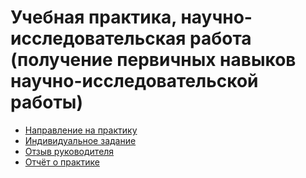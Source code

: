 # Учебная практика, научно-исследовательская работа (получение первичных навыков научно-исследовательской работы)

* [Направление на практику](assignment)
* [Индивидуальное задание](task)
* [Отзыв руководителя](feedback)
* [Отчёт о практике](report)
